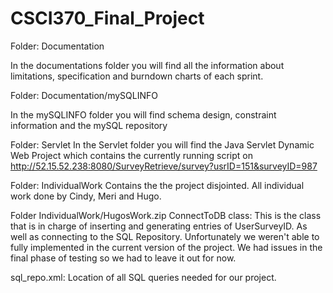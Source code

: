 # CSCI370_Final_Project



Folder: Documentation

In the documentations folder you will find all the information about limitations, specification and burndown charts of each sprint.

Folder: Documentation/mySQLINFO

In the mySQLINFO folder you will find schema design, constraint information and the mySQL repository 

Folder: Servlet
In the Servlet folder you will find the Java Servlet Dynamic Web Project which contains the currently running script on 
http://52.15.52.238:8080/SurveyRetrieve/survey?usrID=151&surveyID=987

Folder: IndividualWork
Contains the the project disjointed. All individual work done by Cindy, Meri and Hugo.

Folder IndividualWork/HugosWork.zip
  ConnectToDB class: This is the class that is in charge of inserting and generating entries of UserSurveyID. As well as connecting to the SQL Repository. Unfortunately we weren't able to fully implemented in the current version of the project. We had issues in the final phase of testing so we had to leave it out for now.
 
  sql_repo.xml: Location of all SQL queries needed for our project.
  



